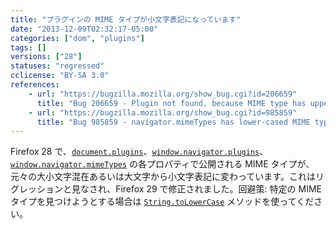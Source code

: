 ```yaml
---
title: "プラグインの MIME タイプが小文字表記になっています"
date: "2013-12-09T02:32:17-05:00"
categories: ["dom", "plugins"]
tags: []
versions: ["28"]
statuses: "regressed"
cclicense: "BY-SA 3.0"
references:
    - url: "https://bugzilla.mozilla.org/show_bug.cgi?id=206659"
      title: "Bug 206659 - Plugin not found, because MIME type has upper-case letters"
    - url: "https://bugzilla.mozilla.org/show_bug.cgi?id=985859"
      title: "Bug 985859 - navigator.mimeTypes has lower-cased MIME types since Firefox 28 while preserving case on earlier versions"
---
```

Firefox 28 で、[`document.plugins`](https://developer.mozilla.org/docs/Web/API/document.plugins)、[`window.navigator.plugins`](https://developer.mozilla.org/docs/Web/API/window.navigator.plugins)、[`window.navigator.mimeTypes`](https://developer.mozilla.org/docs/Web/API/window.navigator.mimeTypes) の各プロパティで公開される MIME タイプが、元々の大小文字混在あるいは大文字から小文字表記に変わっています。これはリグレッションと見なされ、Firefox 29 で修正されました。回避策: 特定の MIME タイプを見つけようとする場合は [`String.toLowerCase`](https://developer.mozilla.org/docs/Web/JavaScript/Reference/Global_Objects/String/toLowerCase) メソッドを使ってください。
